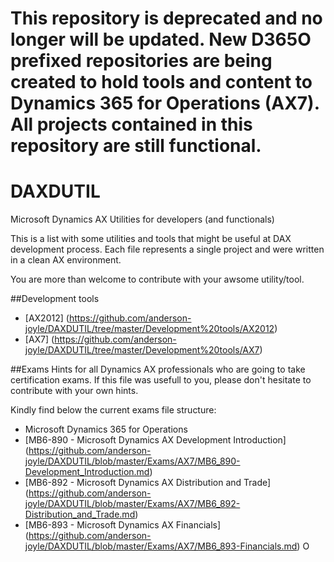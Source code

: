 # **This repository is deprecated and no longer will be updated. New D365O prefixed repositories are being created to hold tools and content to Dynamics 365 for Operations (AX7). All projects contained in this repository are still functional.**


# DAXDUTIL
Microsoft Dynamics AX Utilities for developers (and functionals)

This is a list with some utilities and tools that might be useful at DAX development process. Each file represents a single project and were written in a clean AX environment.
 
You are more than welcome to contribute with your awsome utility/tool.

##Development tools
* [AX2012] (https://github.com/anderson-joyle/DAXDUTIL/tree/master/Development%20tools/AX2012)
* [AX7] (https://github.com/anderson-joyle/DAXDUTIL/tree/master/Development%20tools/AX7)

##Exams
Hints for all Dynamics AX professionals who are going to take certification exams. If this file was usefull to you, please don't hesitate to contribute with your own hints.

Kindly find below the current exams file structure:
* Microsoft Dynamics 365 for Operations
 * [MB6-890 - Microsoft Dynamics AX Development Introduction] (https://github.com/anderson-joyle/DAXDUTIL/blob/master/Exams/AX7/MB6_890-Development_Introduction.md)
 * [MB6-892 - Microsoft Dynamics AX Distribution and Trade] (https://github.com/anderson-joyle/DAXDUTIL/blob/master/Exams/AX7/MB6_892-Distribution_and_Trade.md)
 * [MB6-893 - Microsoft Dynamics AX Financials] (https://github.com/anderson-joyle/DAXDUTIL/blob/master/Exams/AX7/MB6_893-Financials.md)
 O
